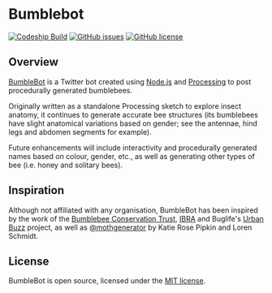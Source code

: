 # Bumblebot

[![Codeship Build](https://img.shields.io/codeship/38045340-eeee-0134-6d5c-62b847b8d86d/master.svg)](https://app.codeship.com/projects/208745)
[![GitHub issues](https://img.shields.io/github/issues/codemacabre/bumblebot.svg)](https://github.com/codemacabre/bumblebot/issues)
[![GitHub license](https://img.shields.io/badge/license-MIT-blue.svg)](https://raw.githubusercontent.com/CodeMacabre/bumblebot/master/LICENSE.md)

## Overview
[BumbleBot](https://twitter.com/bumblebot) is a Twitter bot created using [Node.js](https://nodejs.org/) and [Processing]((http://processing.org/)) to post procedurally generated bumblebees.

Originally written as a standalone Processing sketch to explore insect anatomy, it continues to generate accurate bee structures (its bumblebees have slight anatomical variations based on gender; see the antennae, hind legs and abdomen segments for example).

Future enhancements will include interactivity and procedurally generated names based on colour, gender, etc., as well as generating other types of bee (i.e. honey and solitary bees).

## Inspiration
Although not affiliated with any organisation, BumbleBot has been inspired by the work of the [Bumblebee Conservation Trust](http://bumblebeeconservation.org/), [IBRA](http://www.ibrabee.org.uk/) and Buglife's [Urban Buzz](https://www.buglife.org.uk/urban-buzz/) project, as well as [@mothgenerator](https://twitter.com/mothgenerator) by Katie Rose Pipkin and Loren Schmidt.

## License
BumbleBot is open source, licensed under the [MIT license](./LICENSE.md).
